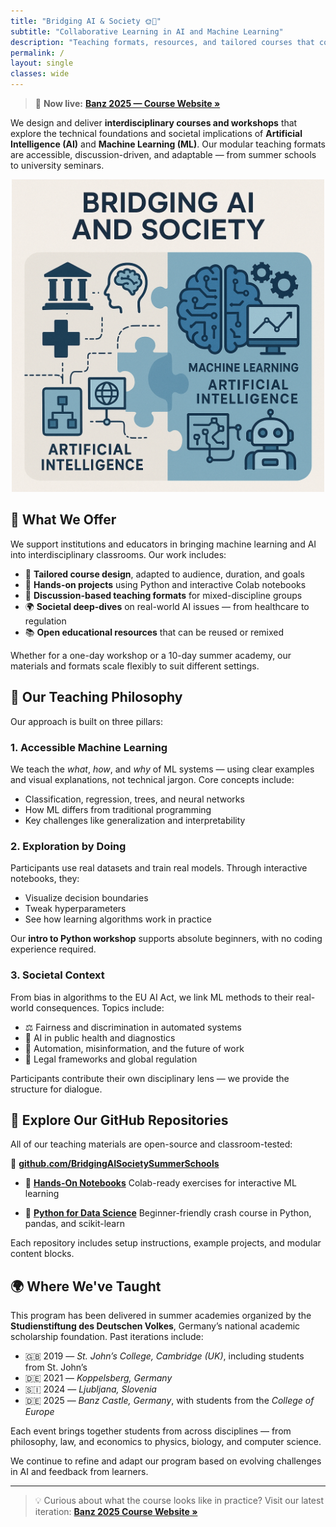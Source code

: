 ```yaml
---
title: "Bridging AI & Society 🌞🤖"
subtitle: "Collaborative Learning in AI and Machine Learning"
description: "Teaching formats, resources, and tailored courses that connect machine learning with real-world impact."
permalink: /
layout: single
classes: wide
---
```


> 📍 **Now live:** [**Banz 2025 — Course Website »**](/banz-2025/)

We design and deliver **interdisciplinary courses and workshops** that explore the technical foundations and societal implications of **Artificial Intelligence (AI)** and **Machine Learning (ML)**. Our modular teaching formats are accessible, discussion-driven, and adaptable — from summer schools to university seminars.

<p align="center">
  <img src="/assets/img/logo.jpg" alt="Bridging AI & Society Banner" width="500">
</p>


## 🧠 What We Offer

We support institutions and educators in bringing machine learning and AI into interdisciplinary classrooms. Our work includes:

- 🧩 **Tailored course design**, adapted to audience, duration, and goals
- 🐍 **Hands-on projects** using Python and interactive Colab notebooks
- 💬 **Discussion-based teaching formats** for mixed-discipline groups
- 🌍 **Societal deep-dives** on real-world AI issues — from healthcare to regulation
- 📚 **Open educational resources** that can be reused or remixed

Whether for a one-day workshop or a 10-day summer academy, our materials and formats scale flexibly to suit different settings.


## 🧭 Our Teaching Philosophy

Our approach is built on three pillars:

### 1. **Accessible Machine Learning**

We teach the *what*, *how*, and *why* of ML systems — using clear examples and visual explanations, not technical jargon. Core concepts include:

- Classification, regression, trees, and neural networks
- How ML differs from traditional programming
- Key challenges like generalization and interpretability

### 2. **Exploration by Doing**

Participants use real datasets and train real models. Through interactive notebooks, they:

- Visualize decision boundaries
- Tweak hyperparameters
- See how learning algorithms work in practice

Our **intro to Python workshop** supports absolute beginners, with no coding experience required.

### 3. **Societal Context**

From bias in algorithms to the EU AI Act, we link ML methods to their real-world consequences. Topics include:

- ⚖️ Fairness and discrimination in automated systems
- 🏥 AI in public health and diagnostics
- 📣 Automation, misinformation, and the future of work
- 🧭 Legal frameworks and global regulation

Participants contribute their own disciplinary lens — we provide the structure for dialogue.


## 💾 Explore Our GitHub Repositories

All of our teaching materials are open-source and classroom-tested:

🔗 **[github.com/BridgingAISocietySummerSchools](https://github.com/BridgingAISocietySummerSchools)**

- 📓 [**Hands-On Notebooks**](https://github.com/BridgingAISocietySummerSchools/Hands-On-Notebooks)
  Colab-ready exercises for interactive ML learning

- 🐍 [**Python for Data Science**](https://github.com/BridgingAISocietySummerSchools/Data-Science-AI-Python-Course)
  Beginner-friendly crash course in Python, pandas, and scikit-learn

Each repository includes setup instructions, example projects, and modular content blocks.


## 🌍 Where We've Taught

This program has been delivered in summer academies organized by the **Studienstiftung des Deutschen Volkes**, Germany’s national academic scholarship foundation. Past iterations include:

- 🇬🇧 2019 — *St. John’s College, Cambridge (UK)*, including students from St. John’s
- 🇩🇪 2021 — *Koppelsberg, Germany*
- 🇸🇮 2024 — *Ljubljana, Slovenia*
- 🇩🇪 2025 — *Banz Castle, Germany*, with students from the *College of Europe*

Each event brings together students from across disciplines — from philosophy, law, and economics to physics, biology, and computer science.

We continue to refine and adapt our program based on evolving challenges in AI and feedback from learners.

---

> 💡 Curious about what the course looks like in practice?
> Visit our latest iteration: [**Banz 2025 Course Website »**](/banz-2025/)
